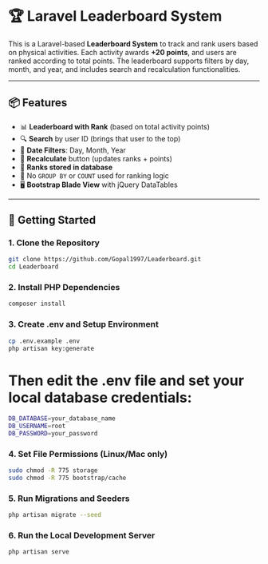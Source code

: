# 🏆 Laravel Leaderboard System

This is a Laravel-based **Leaderboard System** to track and rank users based on physical activities. Each activity awards **+20 points**, and users are ranked according to total points. The leaderboard supports filters by day, month, and year, and includes search and recalculation functionalities.

---

## 📦 Features

- 📊 **Leaderboard with Rank** (based on total activity points)
- 🔍 **Search** by user ID (brings that user to the top)
- 📆 **Date Filters**: Day, Month, Year
- 🔁 **Recalculate** button (updates ranks + points)
- 💾 **Ranks stored in database**
- 🧮 No `GROUP BY` or `COUNT` used for ranking logic
- 🖥️ **Bootstrap Blade View** with jQuery DataTables

---

## 🚀 Getting Started

### 1. Clone the Repository

```bash
git clone https://github.com/Gopal1997/Leaderboard.git
cd Leaderboard
```

### 2. Install PHP Dependencies

```bash
composer install
```

### 3. Create .env and Setup Environment

```bash
cp .env.example .env
php artisan key:generate
```

# Then edit the .env file and set your local database credentials:
```bash
DB_DATABASE=your_database_name
DB_USERNAME=root
DB_PASSWORD=your_password
```

### 4. Set File Permissions (Linux/Mac only)
```bash
sudo chmod -R 775 storage
sudo chmod -R 775 bootstrap/cache
```

### 5. Run Migrations and Seeders
```bash
php artisan migrate --seed
```

### 6. Run the Local Development Server
```bash
php artisan serve
```

